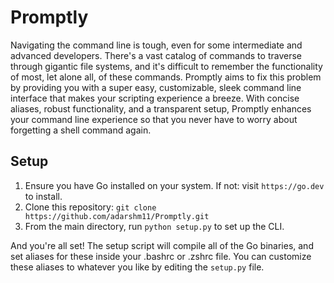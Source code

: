 # Promptly

Navigating the command line is tough, even for some intermediate and advanced developers. There's a vast catalog of commands to traverse through gigantic file systems, and it's difficult to remember the functionality of most, let alone all, of these commands. Promptly aims to fix this problem by providing you with a super easy, customizable, sleek command line interface that makes your scripting experience a breeze. With concise aliases, robust functionality, and a transparent setup, Promptly enhances your command line experience so that you never have to worry about forgetting a shell command again.

## Setup
1. Ensure you have Go installed on your system. If not: visit `https://go.dev` to install.
2. Clone this repository: `git clone https://github.com/adarshm11/Promptly.git`
3. From the main directory, run `python setup.py` to set up the CLI.

And you're all set! The setup script will compile all of the Go binaries, and set aliases for these inside your .bashrc or .zshrc file. You can customize these aliases to whatever you like by editing the `setup.py` file.